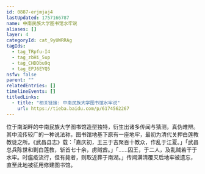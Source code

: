 ```yaml
---
id: 0887-erjmjaj4
lastUpdated: 1757166787
name: 中南民族大学图书馆水牢说
aliases: []
layer: 4
categoryId: cat_9yUWRRAg
tagIds:
  - tag_TRpfu-I4
  - tag_zbHi_5up
  - tag_CHDDbu9q
  - tag_EPJ6EYQ5
nsfw: false
parent: ""
relatedEntries: []
timelineEvents: []
titledLinks:
  - title: "相关链接: 中南民族大学图书馆水牢说"
    url: https://tieba.baidu.com/p/6174562267
---
```


位于南湖畔的中南民族大学图书馆造型独特，衍生出诸多传闻与猜测，真伪难辨。其中流传较广的一种说法称，图书馆地基下原有一座地牢，最初为清代关押白莲教教徒之所。《武昌县志》载：「嘉庆初，王三于吉聚百十教众，作乱于江夏。」「武昌总兵陈世和剿白莲教，斩首七十余，虏贼酋。」「……囚王，于二人，及乱贼若干于水牢。时瘟疫流行，但有毙者，则取近葬于南湖。」传闻满清覆灭后地牢被遗忘，直至此地被征用修建图书馆。